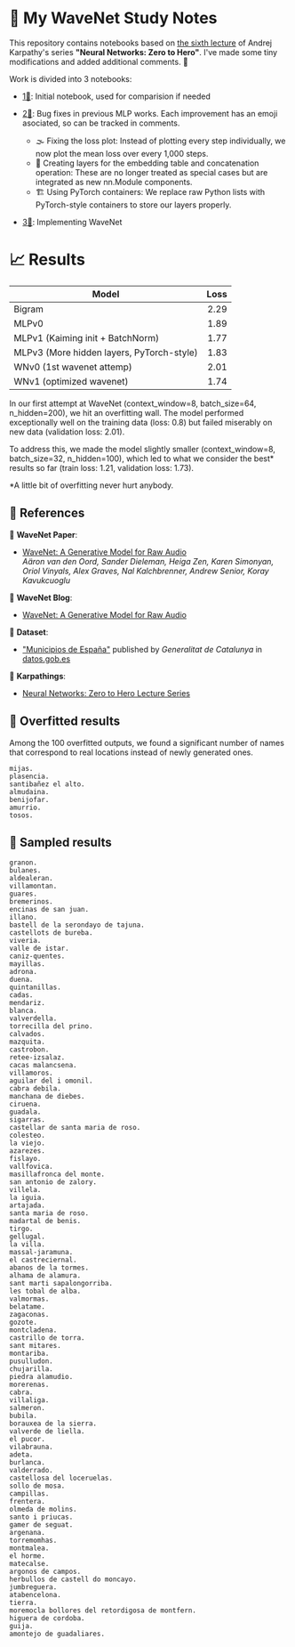 # 🌊 My WaveNet Study Notes

This repository contains notebooks based on [the sixth lecture](https://www.youtube.com/watch?v=t3YJ5hKiMQ0) of Andrej Karpathy's series **"Neural Networks: Zero to Hero"**. I've made some tiny modifications and added additional comments. 📝

Work is divided into 3 notebooks:

- [1📕](makemore_05_init.ipynb): Initial notebook, used for comparision if needed
- [2📘](makemore_05_fixes.ipynb): Bug fixes in previous MLP works.
Each improvement has an emoji asociated, so can be tracked in comments.

  - 🌫️ Fixing the loss plot: Instead of plotting every step individually, we now plot the mean loss over every 1,000 steps.
  - 🧅 Creating layers for the embedding table and concatenation operation: These are no longer treated as special cases but are integrated as new nn.Module components.
  - 🏗️ Using PyTorch containers: We replace raw Python lists with PyTorch-style containers to store our layers properly.

- [3📗](makemore_05_wavenet.ipynb): Implementing WaveNet

# 📈 Results

| Model                         | Loss  |
|--------------------------------|------:|
| Bigram                        | 2.29  |
| MLPv0                         | 1.89 |
| MLPv1 (Kaiming init + BatchNorm) | 1.77  |
| MLPv3 (More hidden layers, PyTorch-style) | 1.83  |
| WNv0 (1st wavenet attemp) | 2.01 |
| WNv1 (optimized wavenet) | 1.74  |

In our first attempt at WaveNet (context_window=8, batch_size=64, n_hidden=200), we hit an overfitting wall. The model performed exceptionally well on the training data (loss: 0.8) but failed miserably on new data (validation loss: 2.01).

To address this, we made the model slightly smaller (context_window=8, batch_size=32, n_hidden=100), which led to what we consider the best* results so far (train loss: 1.21, validation loss: 1.73).

*A little bit of overfitting never hurt anybody. 

## 🔗 References

📌 **WaveNet Paper**:  
- [WaveNet: A Generative Model for Raw Audio](https://arxiv.org/pdf/1609.03499)  
  *Aäron van den Oord, Sander Dieleman, Heiga Zen, Karen Simonyan, Oriol Vinyals, Alex Graves, Nal Kalchbrenner, Andrew Senior, Koray Kavukcuoglu*

📌 **WaveNet Blog**:  
  - [WaveNet: A Generative Model for Raw Audio](https://deepmind.google/discover/blog/wavenet-a-generative-model-for-raw-audio/)

📌 **Dataset**:
- ["Municipios de España"](https://datos.gob.es/es/catalogo/a09002970-municipios-de-espana) published by *Generalitat de Catalunya* in [datos.gob.es](https://datos.gob.es/es/)
 
📌 **Karpathings**:
- [Neural Networks: Zero to Hero Lecture Series](https://www.youtube.com/watch?v=VMj-3S1tku0)

## 🤖 Overfitted results

Among the 100 overfitted outputs, we found a significant number of names that correspond to real locations instead of newly generated ones.

```
mijas.
plasencia.
santibañez el alto.
almudaina.
benijofar.
amurrio.
tosos.
```

## 🤖 Sampled results
```
granon.
bulanes.
aldealeran.
villamontan.
guares.
bremerinos.
encinas de san juan.
illano.
bastell de la serondayo de tajuna.
castellots de bureba.
viveria.
valle de istar.
caniz-quentes.
mayillas.
adrona.
duena.
quintanillas.
cadas.
mendariz.
blanca.
valverdella.
torrecilla del prino.
calvados.
mazquita.
castrobon.
retee-izsalaz.
cacas malancsena.
villamoros.
aguilar del i omonil.
cabra debila.
manchana de diebes.
ciruena.
guadala.
sigarras.
castellar de santa maria de roso.
colesteo.
la viejo.
azarezes.
fislayo.
vallfovica.
masillafronca del monte.
san antonio de zalory.
villela.
la iguia.
artajada.
santa maria de roso.
madartal de benis.
tirgo.
gellugal.
la villa.
massal-jaramuna.
el castreciernal.
abanos de la tormes.
alhama de alamura.
sant marti sapalongorriba.
les tobal de alba.
valmormas.
belatame.
zagaconas.
gozote.
montcladena.
castrillo de torra.
sant mitares.
montariba.
pusulludon.
chujarilla.
piedra alamudio.
morerenas.
cabra.
villaliga.
salmeron.
bubila.
borauxea de la sierra.
valverde de liella.
el pucor.
vilabrauna.
adeta.
burlanca.
valderrado.
castellosa del loceruelas.
sollo de mosa.
campillas.
frentera.
olmeda de molins.
santo i priucas.
gamer de seguat.
argenana.
torremomhas.
montmalea.
el horme.
matecalse.
argonos de campos.
herbullos de castell do moncayo.
jumbreguera.
atabencelona.
tierra.
moremocla bollores del retordigosa de montfern.
higuera de cordoba.
guija.
amontejo de guadaliares.
```

